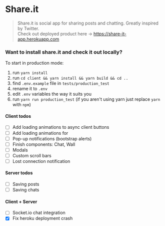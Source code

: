 # Share.it
> Share.it is social app for sharing posts and chatting. Greatly inspired by Twitter.  
> Check out deployed product here -> https://share-it-app.herokuapp.com

### Want to install share.it and check it out locally?
To start in production mode:
1. run `yarn install`
1. run `cd client && yarn install && yarn build && cd ..`
1. find `.env.example` file in `tests/production_test`
1. rename it to `.env`
1. edit `.env` variables the way it suits you
1. run `yarn run production_test`
(if you aren't using yarn just replace `yarn` with `npm`)

#### Client todos
- [ ] Add loading animations to async client buttons
- [ ] Add loading animations for 
- [ ] Pop-up notifications (bootstrap alerts)
- [ ] Finish components: Chat, Wall
- [ ] Modals
- [ ] Custom scroll bars
- [ ] Lost connection notification

#### Server todos
- [ ] Saving posts
- [ ] Saving chats

#### Client + Server
- [ ] Socket.io chat integration
- [x] Fix heroku deployment crash
